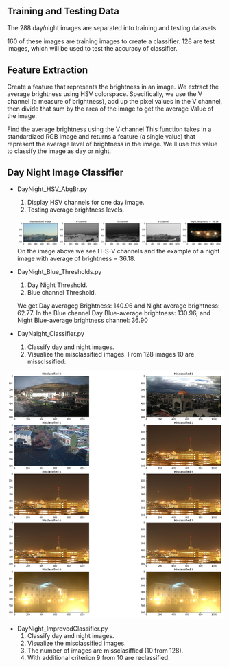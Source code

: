 
## Training and Testing Data
The 288 day/night images are separated into training and testing datasets.

160 of these images are training images to create a classifier.
128 are test images, which will be used to test the accuracy of classifier. 

## Feature Extraction
Create a feature that represents the brightness in an image. 
We extract the average brightness using HSV colorspace.
Specifically, we use the V channel (a measure of brightness),
add up the pixel values in the V channel, then divide that sum 
by the area of the image to get the average Value of the image.

Find the average brightness using the V channel
This function takes in a standardized RGB image and returns
a feature (a single value) that represent the average level of 
brightness in the image. We'll use this value to classify
the image as day or night.

## Day Night Image Classifier
 * DayNight_HSV_AbgBr.py
   1. Display HSV channels for one day image.
   2. Testing average brightness levels.
   
   ![](hsv_channels.png)
   On the image above we see H-S-V channels and the example of a night image with average of brightness = 36.18.

 * DayNight_Blue_Thresholds.py 
   1. Day Night Threshold.
   2. Blue channel Threshold.
   
   We get Day averageg Brightness:  140.96  and Night average brightness:   62.77.
In the Blue channel Day Blue-average brightness: 130.96, and  Night Blue-average brightness channel:   36.90   

 * DayNaight_Classifier.py
   1. Classify day and night images.
   2. Visualize the misclassified images.
 From 128 images 10 are missclssified:
 
 ![](misclassified.png)
 
 * DayNight_ImprovedClassifier.py  
   1. Classify day and night images.
   2. Visualize the misclassified images.
   3. The number of images are missclasiffied (10 from 128). 
   4. With additional criterion 9 from 10 are reclassified.
